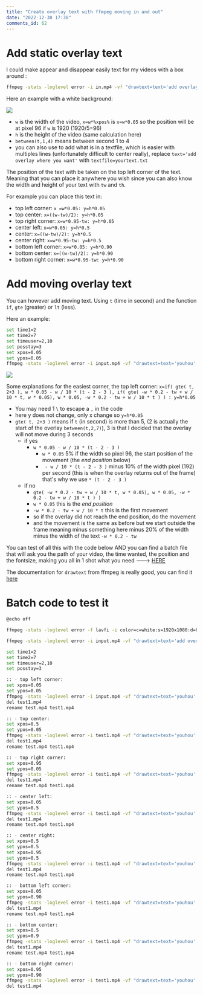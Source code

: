 ```yaml
--- 
title: "Create overlay text with ffmpeg moving in and out" 
date: "2022-12-30 17:38" 
comments_id: 62
--- 
```

 
 
# Add static overlay text

I could make appear and disappear easily text for my videos with a box around :

```sh
ffmpeg -stats -loglevel error -i in.mp4 -vf "drawtext=text='add overlay where you want': fontcolor=white: fontfile='Arial': fontsize=50: box=1: boxcolor=Black@0.5:boxborderw=10: x=w*0.05: y=h*0.05: enable='between(t,1,4)'" -vcodec libx264 -x264-params keyint=24:scenecut=0 -c:a copy -y normal.mp4
```

Here an example with a white background:

![](https://dgrv.github.io/dorian-gravier/assets/images/posts/2022/normal_fps15_r500.gif#center)


- `w` is the width of the video, `x=w*%xpos%` is `x=w*0.05` so the position will be at pixel 96 if `w` is 1920 (1920/5=96) 
- `h` is the height of the video (same calculation here)
- `between(t,1,4)` means between second 1 to 4
- you can also use to add what is in a textfile, which is easier with multiples lines (unfortunately difficult to center really), replace `text='add overlay where you want'` with `textfile=yourtext.txt`

The position of the text with be taken on the top left corner of the text.
Meaning that you can place it anywhere you wish since you can also know the width and height of your text with `tw` and `th`.

For example you can place this text in:

- top left corner:      `x =w*0.05: y=h*0.05`
- top center:           `x=((w-tw)/2): y=h*0.05 `
- top right corner:     `x=w*0.95-tw: y=h*0.05 `
- center left:          `x=w*0.05: y=h*0.5 `
- center:               `x=((w-tw)/2): y=h*0.5 `
- center right:         `x=w*0.95-tw: y=h*0.5 `
- bottom left corner:   `x=w*0.05: y=h*0.90 `
- bottom center:        `x=((w-tw)/2): y=h*0.90 `
- bottom right corner:  `x=w*0.95-tw: y=h*0.90 `

# Add moving overlay text

You can however add moving text. Using `t` (time in second) and the function `if`, `gte` (greater) or `lt` (less).

Here an example:

```sh 
set time1=2
set time2=7
set timeuser=2,10
set posstay=3
set xpos=0.05
set ypos=0.05
ffmpeg -stats -loglevel error -i input.mp4 -vf "drawtext=text='youhou': fontcolor=white: fontfile='Arial': fontsize=50: box=1: boxcolor=Black@0.5:boxborderw=10: x=if(gte(t\,%time1%+%posstay%)\, w*%xpos%-w/10*(t-%time1%-%posstay%)\,if(gte(-w*0.2-tw+w/10*t\,w*%xpos%)\, w*%xpos%\, -w*0.2-tw+w/10*t)): y=h*%ypos%: enable='between(t,%timeuser%)'" -y test.mp4

```

![](https://dgrv.github.io/dorian-gravier/assets/images/posts/2022/test_fps24_r500.gif#center)

Some explanations for the easiest corner, the top left corner: 
`x=if( gte( t, 2+3 ), w * 0.05 - w / 10 * (t - 2 - 3 ), if( gte( -w * 0.2 - tw + w / 10 * t, w * 0.05), w * 0.05, -w * 0.2 - tw + w / 10 * t ) ) : y=h*0.05`

- You may need 1 `\` to escape a `,` in the code
- here y does not change, only x change so `y=h*0.05`
- `gte( t, 2+3 )` means if `t` (in second) is more than 5, (2 is actually the start of the overlay `between(t,2,7)`), 3 is that I decided that the overlay will not move during 3 seconds
	- if yes
		- `w * 0.05 - w / 10 * (t - 2 - 3 )` 
			- `w * 0.05` 5% if the width so pixel 96, the start position of the movement (the *end position* below)
			- ` - w / 10 * (t - 2 - 3 )` minus 10% of the width pixel (192) per second (this is when the overlay returns out of the frame) that's why we use `* (t - 2 - 3 )`
	- if no
		- `gte( -w * 0.2 - tw + w / 10 * t, w * 0.05), w * 0.05, -w * 0.2 - tw + w / 10 * t ) )`
		- `w * 0.05` this is the *end position*
		- `-w * 0.2 - tw + w / 10 * t` this is the first movement
		- so if the overlay did not reach the end position, do the movement
		- and the movement is the same as before but we start outside the frame meaning minus something here minus 20% of the width minus the width of the text  `-w * 0.2 - tw`

You can test of all this with the code below AND you can find a batch file that will ask you the path of your video, the time wanted, the position and the fontsize, making you all in 1 shot what you need ---> [HERE](/files/Batch/FFmpeg/FFMPEG_Add_text_overlay_v03.bat)

The documentation for `drawtext` from ffmpeg is really good, you can find it [here](https://ffmpeg.org/ffmpeg-all.html#drawtext-1)


# Batch code to test it

```sh
@echo off

ffmpeg -stats -loglevel error -f lavfi -i color=c=white:s=1920x1080:d=8 -video_track_timescale 24000 -y input.mp4

ffmpeg -stats -loglevel error -i input.mp4 -vf "drawtext=text='add overlay where you want': fontcolor=white: fontfile='Arial': fontsize=50: box=1: boxcolor=Black@0.5:boxborderw=10: x=w*0.05:y=h*0.05:enable='between(t,1,4)'" -vcodec libx264 -x264-params keyint=24:scenecut=0 -c:a copy -y normal.mp4

set time1=2
set time2=7
set timeuser=2,10
set posstay=3

:: - top left corner:    
set xpos=0.05
set ypos=0.05
ffmpeg -stats -loglevel error -i input.mp4 -vf "drawtext=text='youhou': fontcolor=white: fontfile='Arial': fontsize=50: box=1: boxcolor=Black@0.5:boxborderw=10: x=if(gte(t\,%time1%+%posstay%)\, w*%xpos%-w/10*(t-%time1%-%posstay%)\,if(gte(-w*0.2-tw+w/10*t\,w*%xpos%)\, w*%xpos%\, -w*0.2-tw+w/10*t)): y=h*%ypos%: enable='between(t,%timeuser%)'" -y test.mp4
del test1.mp4
rename test.mp4 test1.mp4

:: - top center:         
set xpos=0.5
set ypos=0.05
ffmpeg -stats -loglevel error -i test1.mp4 -vf "drawtext=text='youhou': fontcolor=white: fontfile='Arial': fontsize=50: box=1: boxcolor=Black@0.5:boxborderw=10: y=if(gte(t\,%time1%+%posstay%)\, h*%ypos%-h/10*(t-%time1%-%posstay%)\,if(gte(-h*0.2-th+h/10*t\,h*%ypos%)\, h*%ypos%\, -h*0.2-th+h/10*t)): x=w*%xpos%: enable='between(t,%timeuser%)'" -y test.mp4
del test1.mp4
rename test.mp4 test1.mp4

:: - top right corner:   
set xpos=0.95
set ypos=0.05
ffmpeg -stats -loglevel error -i test1.mp4 -vf "drawtext=text='youhou': fontcolor=white: fontfile='Arial': fontsize=50: box=1: boxcolor=Black@0.5:boxborderw=5: x=if(gte(t\,%time1%+%posstay%)\, w*%xpos%-tw+w/10*(t-%time1%-%posstay%)\,if(lt(w+w*0.2-w/10*t\,w*%xpos%-tw)\, w*%xpos%-tw\, w+w*0.2-w/10*t)): y=h*%ypos%: enable='between(t,2,20)'" -y test.mp4
del test1.mp4
rename test.mp4 test1.mp4

:: - center left:        
set xpos=0.05
set ypos=0.5
ffmpeg -stats -loglevel error -i test1.mp4 -vf "drawtext=text='youhou': fontcolor=white: fontfile='Arial': fontsize=50: box=1: boxcolor=Black@0.5:boxborderw=10: x=if(gte(t\,%time1%+%posstay%)\, w*%xpos%-w/10*(t-%time1%-%posstay%)\,if(gte(-w*0.2-tw+w/10*t\,w*%xpos%)\, w*%xpos%\, -w*0.2-tw+w/10*t)): y=h*%ypos%: enable='between(t,%timeuser%)'" -y test.mp4
del test1.mp4
rename test.mp4 test1.mp4

:: - center right:       
set xpos=0.5
set ypos=0.5
set xpos=0.95
set ypos=0.5
ffmpeg -stats -loglevel error -i test1.mp4 -vf "drawtext=text='youhou': fontcolor=white: fontfile='Arial': fontsize=50: box=1: boxcolor=Black@0.5:boxborderw=5: x=if(gte(t\,%time1%+%posstay%)\, w*%xpos%-tw+w/10*(t-%time1%-%posstay%)\,if(lt(w+w*0.2-w/10*t\,w*%xpos%-tw)\, w*%xpos%-tw\, w+w*0.2-w/10*t)): y=h*%ypos%: enable='between(t,2,20)'" -y test.mp4
del test1.mp4
rename test.mp4 test1.mp4

:: - bottom left corner: 
set xpos=0.05
set ypos=0.90
ffmpeg -stats -loglevel error -i test1.mp4 -vf "drawtext=text='youhou': fontcolor=white: fontfile='Arial': fontsize=50: box=1: boxcolor=Black@0.5:boxborderw=10: x=if(gte(t\,%time1%+%posstay%)\, w*%xpos%-w/10*(t-%time1%-%posstay%)\,if(gte(-w*0.2-tw+w/10*t\,w*%xpos%)\, w*%xpos%\, -w*0.2-tw+w/10*t)): y=h*%ypos%: enable='between(t,%timeuser%)'" -y test.mp4
del test1.mp4
rename test.mp4 test1.mp4

:: - bottom center:      
set xpos=0.5
set ypos=0.9
ffmpeg -stats -loglevel error -i test1.mp4 -vf "drawtext=text='youhou': fontcolor=white: fontfile='Arial': fontsize=50: box=1: boxcolor=Black@0.5:boxborderw=10: y=if(gte(t\,%time1%+%posstay%)\, h*%ypos%+h/10*(t-%time1%-%posstay%)\,if(lt(h+h*0.2-h/10*t\,h*%ypos%)\, h*%ypos%\, h+h*0.2-h/10*t)): x=w*%xpos%: enable='between(t,%timeuser%)'" -y test.mp4
del test1.mp4
rename test.mp4 test1.mp4

:: - bottom right corner:
set xpos=0.95
set ypos=0.90
ffmpeg -stats -loglevel error -i test1.mp4 -vf "drawtext=text='youhou': fontcolor=white: fontfile='Arial': fontsize=50: box=1: boxcolor=Black@0.5:boxborderw=5: x=if(gte(t\,%time1%+%posstay%)\, w*%xpos%-tw+w/10*(t-%time1%-%posstay%)\,if(lt(w+w*0.2-w/10*t\,w*%xpos%-tw)\, w*%xpos%-tw\, w+w*0.2-w/10*t)): y=h*%ypos%: enable='between(t,2,20)'" -y test.mp4
del test1.mp4


```



